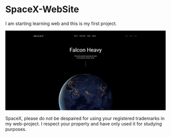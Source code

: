 # SpaceX-WebSite
I am starting learning web and this is my first project.


![Main look of website](https://github.com/S3N1CH/SpaceX/blob/master/img/main-look.png)


SpaceX, please do not be despaired for using your registered trademarks in my web-project. I respect your property and have only used it for studying purposes.
